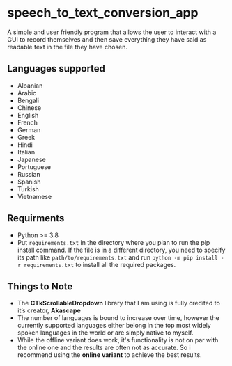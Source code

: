 # speech_to_text_conversion_app
A simple and user friendly program that allows the user to interact with a GUI to record themselves and then save everything they have said as readable text in the file they have chosen.
## Languages supported
* Albanian
*	Arabic   
*	Bengali
*	Chinese 
*	English
*	French
*	German 
*	Greek 
*	Hindi 
*	Italian 
*	Japanese 
*	Portuguese 
*	Russian 
*	Spanish
*	Turkish
*	Vietnamese
## Requirments
* Python >= 3.8
* Put `requirements.txt` in the directory where you plan to run the pip install command. If the file is in a different directory, you need to specify its path like `path/to/requirements.txt` and run `python -m pip install -r requirements.txt` to install all the required packages.
## Things to Note
* The **CTkScrollableDropdown** library that I am using is fully credited to it’s creator, **Akascape**
* The number of languages is bound to increase over time, however the currently supported languages either belong in the top most widely spoken languages in the world or are simply native to myself.
* While the offline variant does work, it's functionality is not on par with the online one and the results are often not as accurate. So i recommend using the **online variant** to achieve the best results. 
